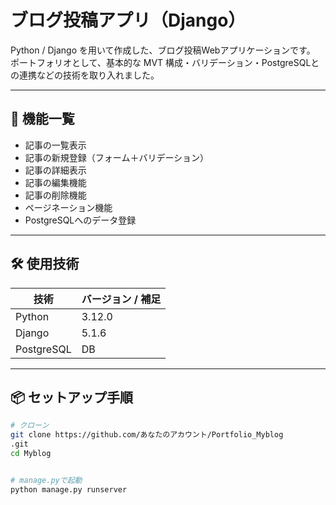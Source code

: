 # ブログ投稿アプリ（Django）

Python / Django を用いて作成した、ブログ投稿Webアプリケーションです。  
ポートフォリオとして、基本的な MVT 構成・バリデーション・PostgreSQLとの連携などの技術を取り入れました。

---

## 📌 機能一覧

- 記事の一覧表示
- 記事の新規登録（フォーム＋バリデーション）
- 記事の詳細表示
- 記事の編集機能
- 記事の削除機能
- ページネーション機能
- PostgreSQLへのデータ登録

---

## 🛠 使用技術

| 技術         | バージョン / 補足             |
|--------------|-------------------------------|
| Python       |  3.12.0                     |
| Django       |  5.1.6                       |
| PostgreSQL   | DB                          | 

---


## 📦 セットアップ手順

```bash
# クローン
git clone https://github.com/あなたのアカウント/Portfolio_Myblog
.git
cd Myblog


# manage.pyで起動
python manage.py runserver
